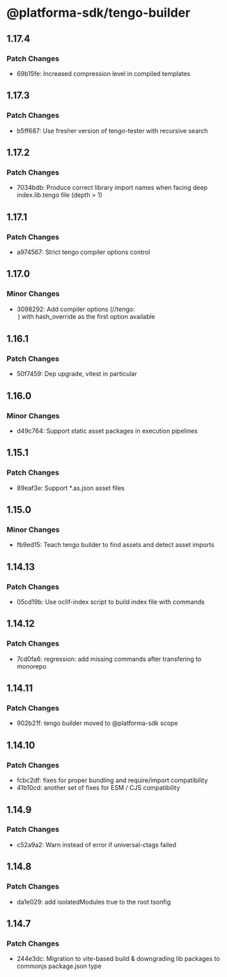 # @platforma-sdk/tengo-builder

## 1.17.4

### Patch Changes

- 69b15fe: Increased compression level in compiled templates

## 1.17.3

### Patch Changes

- b5ff687: Use fresher version of tengo-tester with recursive search

## 1.17.2

### Patch Changes

- 7034bdb: Produce correct library import names when facing deep index.lib.tengo file (depth > 1)

## 1.17.1

### Patch Changes

- a974567: Strict tengo compiler options control

## 1.17.0

### Minor Changes

- 3098292: Add compiler options (//tengo:<option>) with hash_override as the first option available

## 1.16.1

### Patch Changes

- 50f7459: Dep upgrade, vitest in particular

## 1.16.0

### Minor Changes

- d49c764: Support static asset packages in execution pipelines

## 1.15.1

### Patch Changes

- 89eaf3e: Support \*.as.json asset files

## 1.15.0

### Minor Changes

- fb9ed15: Teach tengo builder to find assets and detect asset imports

## 1.14.13

### Patch Changes

- 05cd19b: Use oclif-index script to build index file with commands

## 1.14.12

### Patch Changes

- 7cd0fa6: regression: add missing commands after transfering to monorepo

## 1.14.11

### Patch Changes

- 902b21f: tengo builder moved to @platforma-sdk scope

## 1.14.10

### Patch Changes

- fcbc2df: fixes for proper bundling and require/import compatibility
- 41b10cd: another set of fixes for ESM / CJS compatibility

## 1.14.9

### Patch Changes

- c52a9a2: Warn instead of error if universal-ctags failed

## 1.14.8

### Patch Changes

- da1e029: add isolatedModules true to the root tsonfig

## 1.14.7

### Patch Changes

- 244e3dc: Migration to vite-based build & downgrading lib packages to commonjs package.json type
